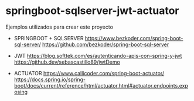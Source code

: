 # springboot-sqlserver-jwt-actuator

Ejemplos utilizados para crear este proyecto

- SPRINGBOOT + SQLSERVER
https://www.bezkoder.com/spring-boot-sql-server/
https://github.com/bezkoder/spring-boot-sql-server

- JWT
https://blog.softtek.com/es/autenticando-apis-con-spring-y-jwt
https://github.dev/sebascastillo89/jwtDemo

- ACTUATOR
https://www.callicoder.com/spring-boot-actuator/
https://docs.spring.io/spring-boot/docs/current/reference/html/actuator.html#actuator.endpoints.exposing
